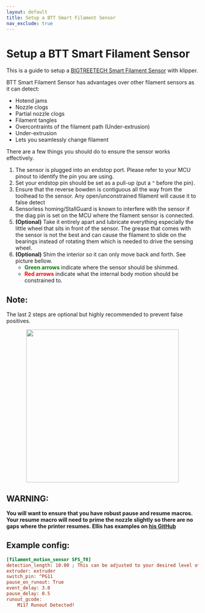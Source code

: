 ```yaml
---
layout: default
title: Setup a BTT Smart Filament Sensor
nav_exclude: true
---
```


# Setup a BTT Smart Filament Sensor

This is a guide to setup a [BIGTREETECH Smart Filament Sensor](https://github.com/bigtreetech/smart-filament-detection-module) with klipper.

BTT Smart Filament Sensor has advantages over other filament sensors as it can detect:

* Hotend jams
* Nozzle clogs
* Partial nozzle clogs
* Filament tangles
* Overcontraints of the filament path (Under-extrusion)
* Under-extrusion
* Lets you seamlessly change filament

There are a few things you should do to ensure the sensor works effectively.

1. The sensor is plugged into an endstop port. Please refer to your MCU pinout to identify the pin you are using. 
1. Set your endstop pin should be set as a pull-up (put a `^` before the pin).
1. Ensure that the reverse bowden is contiguous all the way from the toolhead to the sensor. Any open/unconstrained filament will cause it to false detect
1. Sensorless homing/StallGuard is known to interfere with the sensor if the diag pin is set on the MCU where the filament sensor is connected.
1. **(Optional)** Take it entirely apart and lubricate everything especially the little wheel that sits in front of the sensor. The grease that comes with the sensor is not the best and can cause the filament to slide on the bearings instead of rotating them which is needed to drive the sensing wheel.
1. **(Optional)** Shim the interior so it can only move back and forth. See picture bellow.
    * <span style="color:green">**Green arrows** </span>indicate where the sensor should be shimmed.
    * <span style="color:Red">**Red arrows** </span> indicate what the internal body motion should be constrained to.
## Note:
The last 2 steps are optional but highly recommended to prevent false positives. 

<p align="center">
  <img width="400" src="./Images/btt_shim.png">
</p>

## WARNING:
**You will want to ensure that you have robust pause and resume macros. Your resume macro will need to prime the nozzle slightly so there are no gaps where the printer resumes. Ellis has examples on [his GitHub](https://github.com/AndrewEllis93/Print-Tuning-Guide/blob/040d31c6daaed23c2a1a353545e7ee442a232f32/articles/useful_macros.md)**

## Example config:
```ini
[filament_motion_sensor SFS_T0]
detection_length: 10.00 ; This can be adjusted to your desired level of sensitivity. 10 is a recomended value to prevent flow dropoff false triggers.
extruder: extruder
switch_pin: ^PG11
pause_on_runout: True
event_delay: 3.0
pause_delay: 0.5
runout_gcode:
    M117 Runout Detected!
```
